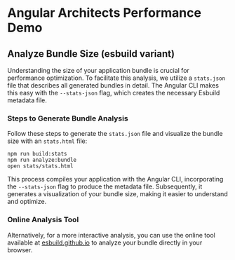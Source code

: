 # Angular Architects Performance Demo

## Analyze Bundle Size (esbuild variant)

Understanding the size of your application bundle is crucial for performance optimization. To facilitate this analysis, we utilize a `stats.json` file that describes all generated bundles in detail. The Angular CLI makes this easy with the `--stats-json` flag, which creates the necessary Esbuild metadata file.

### Steps to Generate Bundle Analysis

Follow these steps to generate the `stats.json` file and visualize the bundle size with an `stats.html` file:

```shell
npm run build:stats
npm run analyze:bundle
open stats/stats.html
```

This process compiles your application with the Angular CLI, incorporating the `--stats-json` flag to produce the metadata file. Subsequently, it generates a visualization of your bundle size, making it easier to understand and optimize.

### Online Analysis Tool

Alternatively, for a more interactive analysis, you can use the online tool available at [esbuild.github.io](https://esbuild.github.io) to analyze your bundle directly in your browser.

